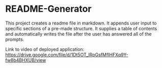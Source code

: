 # README-Generator

This project creates a readme file in markdown. It appends user input to specific sections of a pre-made structure. It supplies a table of contents and automatically writes the file after the user has answered all of the prompts. 

Link to video of deployed application: https://drive.google.com/file/d/1Dt5OT_lRpGsfMfIHFXq9Y-fw8b4BHXUB/view